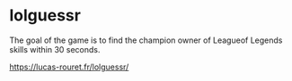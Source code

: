 # lolguessr
The goal of the game is to find the champion owner of Leagueof Legends skills within 30 seconds.

https://lucas-rouret.fr/lolguessr/

